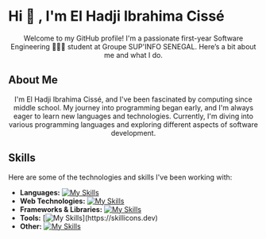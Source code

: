 # Hi 👋 , I'm El Hadji Ibrahima Cissé

<p align="center">Welcome to my GitHub profile! I'm a passionate first-year Software Engineering 👨🏿‍💻 student at Groupe SUP'INFO SENEGAL. Here’s a bit about me and what I do.</p>

## About Me

<p align="center">I'm El Hadji Ibrahima Cissé, and I've been fascinated by computing since middle school. My journey into programming began early, and I'm always eager to learn new languages and technologies. Currently, I'm diving into various programming languages and exploring different aspects of software development.</p>

## Skills

Here are some of the technologies and skills I've been working with:

- **Languages:**
[![My Skills](https://skillicons.dev/icons?i=c,cpp,java)](https://skillicons.dev)
- **Web Technologies:**
[![My Skills](https://skillicons.dev/icons?i=js,html,css,php)](https://skillicons.dev) 
- **Frameworks & Libraries:**
[![My Skills](https://skillicons.dev/icons?i=bootstrap)](https://skillicons.dev)   
- **Tools:**
[![My Skills](https://skillicons.dev/icons?i=github,mysql,)](https://skillicons.dev)
- **Other:**
[![My Skills](https://skillicons.dev/icons?i=ps)](https://skillicons.dev)

